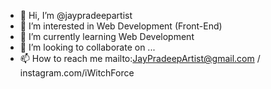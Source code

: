 - 👋 Hi, I’m @jaypradeepartist
- 👀 I’m interested in Web Development (Front-End)
- 🌱 I’m currently learning Web Development
- 💞️ I’m looking to collaborate on ...
- 📫 How to reach me mailto:JayPradeepArtist@gmail.com / instagram.com/iWitchForce

<!---
jaypradeepartist/jaypradeepartist is a ✨ special ✨ repository because its `README.md` (this file) appears on your GitHub profile.
You can click the Preview link to take a look at your changes.
--->
